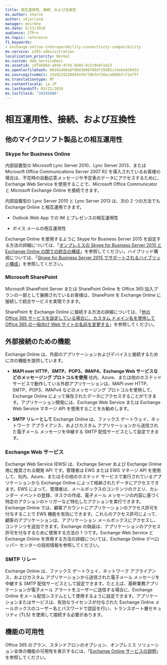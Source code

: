 ```yaml
---
title: 相互運用性、接続、および互換性
ms.author: sharik
author: skjerland
manager: mnirkhe
ms.date: 6/13/2018
audience: ITPro
ms.topic: reference
f1_keywords:
- exchange-online-interoperability-connectivity-compatibility
ms.service: o365-administration
localization_priority: Normal
ms.custom: Adm_ServiceDesc
ms.assetid: cdfe686d-a059-4f4d-bb8d-9c2c0ebfa423
ms.openlocfilehash: 80d4248da8fd9d3600789df35085c24e6e436433
ms.sourcegitcommit: 15e92292209454f6778bfef26ecab96bfc71ef5f
ms.translationtype: MT
ms.contentlocale: ja-JP
ms.lasthandoff: 05/22/2019
ms.locfileid: "34342686"
---
```

# <a name="interoperability-connectivity-and-compatibility"></a>相互運用性、接続、および互換性

## <a name="interoperability-with-other-microsoft-products"></a>他のマイクロソフト製品との相互運用性

### <a name="skype-for-business-online"></a>Skype for Business Online

内部設置型の Microsoft Lync Server 2010、Lync Server 2013、または Microsoft Office Communications Server 2007 R2 を導入されているお客様の場合は、不在時の自動応答メッセージや予定表のデータにアクセスするために、Exchange Web Service を使用することで、Microsoft Office Communicator と Microsoft Exchange Online を接続できます。
  
内部設置型の Lync Server 2010 と Lync Server 2013 は、次の 2 つの方法でも Exchange Online と相互運用できます。
  
- Outlook Web App での IM とプレゼンスの相互運用性
    
- ボイス メールの相互運用性
    
Exchange Online を使用するように Skype for Business Server 2015 を設定する方法の詳細については、「[オンプレミスの Skype for Business Server 2015 と Exchange Online の間での統合の構成](https://go.microsoft.com/fwlink/p/?LinkId=271804)」を参照してください。ハイブリッド構成については、「[Skype for Business Server 2015 でサポートされるハイブリッド構成](https://go.microsoft.com/fwlink/?LinkID=513084)」を参照してください。
  
### <a name="microsoft-sharepoint"></a>Microsoft SharePoint

Microsoft SharePoint Server または SharePoint Online を Office 365 加入プランの一部として展開されているお客様は、SharePoint を Exchange Online に接続して統合サービスを実現できます。
  
SharePoint を Exchange Online に接続する方法の詳細については、「[他の Office 365 サービスを設定している場合に、カスタム ドメイン名を使用して Office 365 の一般向け Web サイトの名前を変更する](https://go.microsoft.com/fwlink/?LinkId=271805)」を参照してください。
  
## <a name="features-for-external-connectivity"></a>外部接続のための機能

Exchange Online は、外部のアプリケーションおよびデバイスと接続するために次の機能を提供しています。
  
- **MAPI over HTTP、SMTP、POP3、IMAP4、Exchange Web サービスなどのメッセージング プロトコルを使用** 社内、Azure、または他のホステッド サービスで動作している外部アプリケーションは、MAPI over HTTP、SMTP、POP3、IMAPv4 などのメッセージング プロトコルを使用して、Exchange Online によって保存されたデータにアクセスすることができます。アプリケーション開発には、Exchange Web Service または Exchange Web Service マネージ API を使用することをお勧めします。 
    
- **SMTP リレーとして** Exchange Online は、ファックス ゲートウェイ、ネットワーク アプライアンス、およびカスタム アプリケーションから送信された電子メール メッセージを中継する SMTP 配信サービスとして設定できます。 
    
### <a name="exchange-web-services"></a>Exchange Web サービス

Exchange Web Service (EWS) は、Exchange Server および Exchange Online 用に推奨される開発 API です。管理者は EWS または EWS マネージ API を使用して、社内、Azure、またはその他のホステッド サービスで実行されているアプリケーションから Exchange Online によって格納されたデータにアクセスできます。EWS によって、管理者は、メールボックスのコンテンツのクエリ、カレンダー イベントの登録、タスクの作成、電子メール メッセージの内容に基づく特定のアクションのトリガーなど特化したアクションを実行できます。Exchange Online では、顧客アカウントにアプリケーションのアクセス許可を付与することで EWS 機能を有効にできます。これらのアクセス許可によって、顧客のアプリケーションは、アプリケーション メールボックスにアクセスし、コンテンツを追加できます。Exchange の偽装は、アプリケーションのアクセス許可を付与するために使用する方法の 1 つです。Exchange Web Service と Exchange Online を併用する方法の詳細については、Exchange Online デベロッパー センターの技術情報を参照してください。
  
### <a name="smtp-relay"></a>SMTP リレー

Exchange Online は、ファックス ゲートウェイ、ネットワーク アプライアンス、およびカスタム アプリケーションから送信された電子メール メッセージを中継する SMTP 配信サービスとして設定できます。たとえば、基幹業務アプリケーションが電子メール アラートをユーザーに送信する場合に、Exchange Online をメール配信システムとして使用するように設定できます。アプリケーションまたはサービスは、有効なライセンスが付与された Exchange Online メールボックスのユーザー名とパスワードで認証を行い、トランスポート層セキュリティ (TLS) を使用して接続する必要があります。
  
## <a name="feature-availability"></a>機能の可用性

Office 365 のプラン、スタンドアロンのオプション、オンプレミス ソリューション全体の機能の可用性を表示するには、「[Exchange Online サービスの説明](exchange-online-service-description.md)」を参照してください。
  

